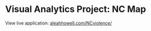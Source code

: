 # Visual Analytics Project: NC Map
View live application: <a href="http://aleahhowell.com/NCviolence/">aleahhowell.com/NCviolence/</a>

